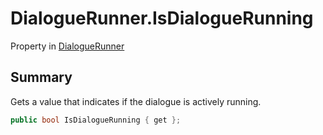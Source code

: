# DialogueRunner.IsDialogueRunning

Property in [DialogueRunner](/docs/api/csharp/yarn.unity.dialoguerunner.md)

## Summary


Gets a value that indicates if the dialogue is actively
running.


```csharp
public bool IsDialogueRunning { get };
```

